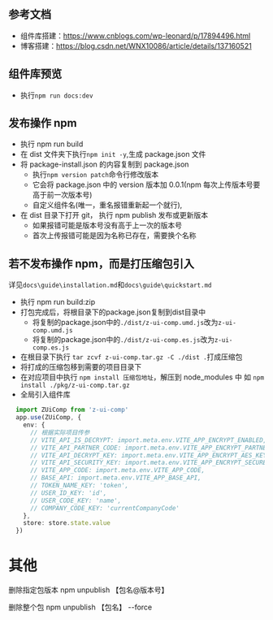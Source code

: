 <!--
 * @Description: 
 * @Date: 2024-06-26 11:40:35
 * @LastEditTime: 2024-08-16 17:11:15
-->
## 参考文档
- 组件库搭建：https://www.cnblogs.com/wp-leonard/p/17894496.html
- 博客搭建：https://blog.csdn.net/WNX10086/article/details/137160521
## 组件库预览
- 执行`npm run docs:dev`

## 发布操作 npm
- 执行 npm run build
- 在 dist 文件夹下执行`npm init -y`,生成 package.json 文件
- 将 package-install.json 的内容复制到 package.json
  - 执行`npm version patch`命令行修改版本
  - 它会将 package.json 中的 version 版本加 0.0.1(npm 每次上传版本号要高于前一次版本号)
  - 自定义组件名(唯一，重名报错重新起一个就行),
- 在 dist 目录下打开 git， 执行 npm publish 发布或更新版本
  - 如果报错可能是版本号没有高于上一次的版本号
  - 首次上传报错可能是因为名称已存在，需要换个名称
  <!-- 其他 -->
## 若不发布操作 npm，而是打压缩包引入
 详见`docs\guide\installation.md`和`docs\guide\quickstart.md`

- 执行 npm run build:zip
- 打包完成后，将根目录下的package.json复制到dist目录中
  - 将复制的package.json中的`./dist/z-ui-comp.umd.js`改为`z-ui-comp.umd.js`
  - 将复制的package.json中的`./dist/z-ui-comp.es.js`改为`z-ui-comp.es.js`
- 在根目录下执行 `tar zcvf z-ui-comp.tar.gz -C ./dist .`打成压缩包
- 将打成的压缩包移到需要的项目目录下
- 在对应项目中执行 `npm install 压缩包地址`，解压到 node_modules 中 
  如 `npm install ./pkg/z-ui-comp.tar.gz`
- 全局引入组件库
```ts
  import ZUiComp from 'z-ui-comp'
  app.use(ZUiComp, {
    env: {
      // 根据实际项目传参
      // VITE_API_IS_DECRYPT: import.meta.env.VITE_APP_ENCRYPT_ENABLED,
      // VITE_API_PARTNER_CODE: import.meta.env.VITE_APP_ENCRYPT_PARTNER_CODE,
      // VITE_API_DECRYPT_KEY: import.meta.env.VITE_APP_ENCRYPT_AES_KEY,
      // VITE_API_SECURITY_KEY: import.meta.env.VITE_APP_ENCRYPT_SECURET_KEY,
      // VITE_APP_CODE: import.meta.env.VITE_APP_CODE,
      // BASE_API: import.meta.env.VITE_APP_BASE_API,
      // TOKEN_NAME_KEY: 'token',
      // USER_ID_KEY: 'id',
      // USER_CODE_KEY: 'name',
      // COMPANY_CODE_KEY: 'currentCompanyCode'
    },
    store: store.state.value
  })
```
# 其他
删除指定包版本
npm unpublish 【包名@版本号】

删除整个包
npm unpublish 【包名】 --force

<!-- ====================== -->
<!-- 
# Vue 3 + TypeScript + Vite

This template should help get you started developing with Vue 3 and TypeScript in Vite. The template uses Vue 3 `<script setup>` SFCs, check out the [script setup docs](https://v3.vuejs.org/api/sfc-script-setup.html#sfc-script-setup) to learn more.

## Recommended Setup

- [VS Code](https://code.visualstudio.com/) + [Vue - Official](https://marketplace.visualstudio.com/items?itemName=Vue.volar) (previously Volar) and disable Vetur

- Use [vue-tsc](https://github.com/vuejs/language-tools/tree/master/packages/tsc) for performing the same type checking from the command line, or for generating d.ts files for SFCs. -->
